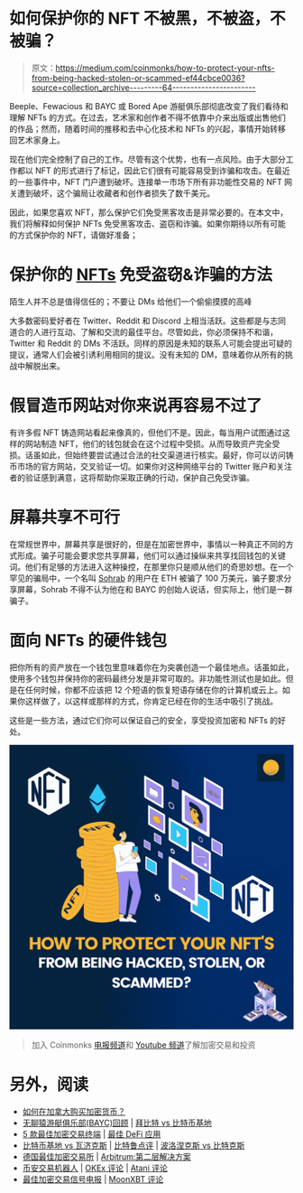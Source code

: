 # 如何保护你的 NFT 不被黑，不被盗，不被骗？

> 原文：<https://medium.com/coinmonks/how-to-protect-your-nfts-from-being-hacked-stolen-or-scammed-ef44cbce0036?source=collection_archive---------64----------------------->

Beeple、Fewacious 和 BAYC 或 Bored Ape 游艇俱乐部彻底改变了我们看待和理解 NFTs 的方式。在过去，艺术家和创作者不得不依靠中介来出版或出售他们的作品；然而，随着时间的推移和去中心化技术和 NFTs 的兴起，事情开始转移回艺术家身上。

现在他们完全控制了自己的工作。尽管有这个优势，也有一点风险。由于大部分工作都以 NFT 的形式进行了标记，因此它们很有可能容易受到诈骗和攻击。在最近的一些事件中，NFT 门户遭到破坏。连接单一市场下所有非功能性交易的 NFT 网关遭到破坏，这个骗局让收藏者和创作者损失了数千美元。

因此，如果您喜欢 NFT，那么保护它们免受黑客攻击是非常必要的。在本文中，我们将解释如何保护 NFTs 免受黑客攻击、盗窃和诈骗。如果你期待以所有可能的方式保护你的 NFT，请做好准备；

# 保护你的 [NFTs](https://blog.coindhan.com/2022/05/20/top-nft-games-of-2022/) 免受盗窃&诈骗的方法

陌生人并不总是值得信任的；不要让 DMs 给他们一个偷偷摸摸的高峰

大多数密码爱好者在 Twitter、Reddit 和 Discord 上相当活跃。这些都是与志同道合的人进行互动、了解和交流的最佳平台。尽管如此，你必须保持不和谐，Twitter 和 Reddit 的 DMs 不活跃。同样的原因是未知的联系人可能会提出可疑的提议，通常人们会被引诱利用相同的提议。没有未知的 DM，意味着你从所有的挑战中解脱出来。

# 假冒造币网站对你来说再容易不过了

有许多假 NFT 铸造网站看起来像真的，但他们不是。因此，每当用户试图通过这样的网站制造 NFT，他们的钱包就会在这个过程中受损。从而导致资产完全受损。话虽如此，但始终要尝试通过合法的社交渠道进行核实。最好，你可以访问铸币市场的官方网站，交叉验证一切。如果你对这种网络平台的 Twitter 账户和关注者的验证感到满意，这将帮助你采取正确的行动，保护自己免受诈骗。

# 屏幕共享不可行

在常规世界中，屏幕共享是很好的，但是在加密世界中，事情以一种真正不同的方式形成。骗子可能会要求您共享屏幕，他们可以通过操纵来共享找回钱包的关键词。他们有足够的方法进入这种操控，在那里你只是顺从他们的奇思妙想。在一个罕见的骗局中，一个名叫 [Sohrab](https://twitter.com/sohrobf?ref_src=twsrc%5Etfw%7Ctwcamp%5Etweetembed%7Ctwterm%5E1430478533306982408%7Ctwgr%5E%7Ctwcon%5Es1_&ref_url=https%3A%2F%2Fcdn.embedly.com%2Fwidgets%2Fmedia.html%3Ftype%3Dtext2Fhtmlkey%3Da19fcc184b9711e1b4764040d3dc5c07schema%3Dtwitterurl%3Dhttps3A%2F%2Ftwitter.com%2Fsohrobf%2Fstatus%2F1430478533306982408image%3Dhttps3A%2F%2Fi.embed.ly%2F1%2Fimage3Furl3Dhttps253A252F252Fabs.twimg.com252Ferrors252Flogo46x38.png26key3Da19fcc184b9711e1b4764040d3dc5c07) 的用户在 ETH 被骗了 100 万美元，骗子要求分享屏幕，Sohrab 不得不认为他在和 BAYC 的创始人说话，但实际上，他们是一群骗子。

# 面向 NFTs 的硬件钱包

把你所有的资产放在一个钱包里意味着你在为突袭创造一个最佳地点。话虽如此，使用多个钱包并保持你的密码最终分发是非常可取的。非功能性测试也是如此。但是在任何时候，你都不应该把 12 个短语的恢复短语存储在你的计算机或云上。如果你这样做了，以这样或那样的方式，你肯定已经在你的生活中吸引了挑战。

这些是一些方法，通过它们你可以保证自己的安全，享受投资加密和 NFTs 的好处。

![](img/81071dfee6ffc88259b8b1ce420c99e0.png)

> 加入 Coinmonks [电报频道](https://t.me/coincodecap)和 [Youtube 频道](https://www.youtube.com/c/coinmonks/videos)了解加密交易和投资

# 另外，阅读

*   [如何在加拿大购买加密货币？](https://coincodecap.com/how-to-buy-cryptocurrency-in-canada)
*   [无聊猿游艇俱乐部(BAYC)回顾](https://coincodecap.com/bored-ape-yacht-club-bayc-review) | [拜比特 vs 比特币基地](https://coincodecap.com/bybit-vs-coinbase)
*   [5 款最佳加密交易终端](https://coincodecap.com/crypto-trading-terminals) | [最佳 DeFi 应用](https://coincodecap.com/best-defi-apps)
*   [比特币基地 vs 瓦济克斯](https://coincodecap.com/coinbase-vs-wazirx) | [比特鲁点评](https://coincodecap.com/bitrue-review) | [波洛涅克斯 vs 比特克斯](https://coincodecap.com/poloniex-vs-bittrex)
*   [德国最佳加密交易所](https://coincodecap.com/crypto-exchanges-in-germany) | [Arbitrum:第二层解决方案](https://coincodecap.com/arbitrum)
*   [币安交易机器人](/coinmonks/binance-trading-bots-d0d57bb62c4c) | [OKEx 评论](/coinmonks/okex-review-6b369304110f) | [Atani 评论](https://coincodecap.com/atani-review)
*   [最佳加密交易信号电报](/coinmonks/best-crypto-signals-telegram-5785cdbc4b2b) | [MoonXBT 评论](/coinmonks/moonxbt-review-6e4ab26d037)